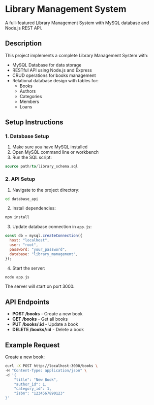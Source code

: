 # Library Management System

A full-featured Library Management System with MySQL database and Node.js REST API.

## Description

This project implements a complete Library Management System with:

- MySQL Database for data storage
- RESTful API using Node.js and Express
- CRUD operations for books management
- Relational database design with tables for:
  - Books
  - Authors
  - Categories
  - Members
  - Loans

## Setup Instructions

### 1. Database Setup

1. Make sure you have MySQL installed
2. Open MySQL command line or workbench
3. Run the SQL script:

```sql
source path/to/library_schema.sql
```

### 2. API Setup

1. Navigate to the project directory:

```bash
cd database_api
```

2. Install dependencies:

```bash
npm install
```

3. Update database connection in `app.js`:

```javascript
const db = mysql.createConnection({
  host: "localhost",
  user: "root",
  password: "your_password",
  database: "library_management",
});
```

4. Start the server:

```bash
node app.js
```

The server will start on port 3000.

## API Endpoints

- **POST /books** - Create a new book
- **GET /books** - Get all books
- **PUT /books/:id** - Update a book
- **DELETE /books/:id** - Delete a book

## Example Request

Create a new book:

```bash
curl -X POST http://localhost:3000/books \
-H "Content-Type: application/json" \
-d '{
    "title": "New Book",
    "author_id": 1,
    "category_id": 1,
    "isbn": "1234567890123"
}'
```
